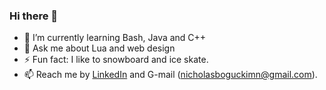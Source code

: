 ### Hi there 👋

- 🌱 I’m currently learning Bash, Java and C++
- 💬 Ask me about Lua and web design
- ⚡ Fun fact: I like to snowboard and ice skate.
- 📫 Reach me by [LinkedIn](https://www.linkedin.com/in/bogucki-nicholas/) and G-mail (nicholasboguckimn@gmail.com).

<!--
**FrostyNick/FrostyNick** is a ✨ _special_ ✨ repository because its `README.md` (this file) appears on your GitHub profile.

Here are some ideas to get you started:

- 🔭 I’m currently working on ...
- 🌱 I’m currently learning ...
- 👯 I’m looking to collaborate on ...
- 🤔 I’m looking for help with ...
- 💬 Ask me about ...
- 📫 How to reach me: ...
- 😄 Pronouns: ...
- ⚡ Fun fact: ...
-->
